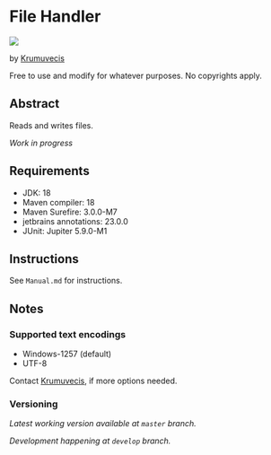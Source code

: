 # File Handler

[![](https://jitpack.io/v/Krumuvecis/FileHandler.svg)](https://jitpack.io/#Krumuvecis/FileHandler)

by [Krumuvecis](https://github.com/Krumuvecis)

Free to use and modify for whatever purposes. No copyrights apply.


## Abstract

Reads and writes files.

*Work in progress*


## Requirements

* JDK: 18
* Maven compiler: 18
* Maven Surefire: 3.0.0-M7
* jetbrains annotations: 23.0.0
* JUnit: Jupiter 5.9.0-M1


## Instructions

See `Manual.md` for instructions.


## Notes

### Supported text encodings

* Windows-1257 (default)
* UTF-8

Contact [Krumuvecis](https://github.com/Krumuvecis), if more options needed.


### Versioning

*Latest working version available at `master` branch.*

*Development happening at `develop` branch.*